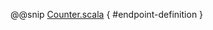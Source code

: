 
@@snip [Counter.scala](/documentation/examples/documented/src/main/scala/counter/Counter.scala) { #endpoint-definition }
